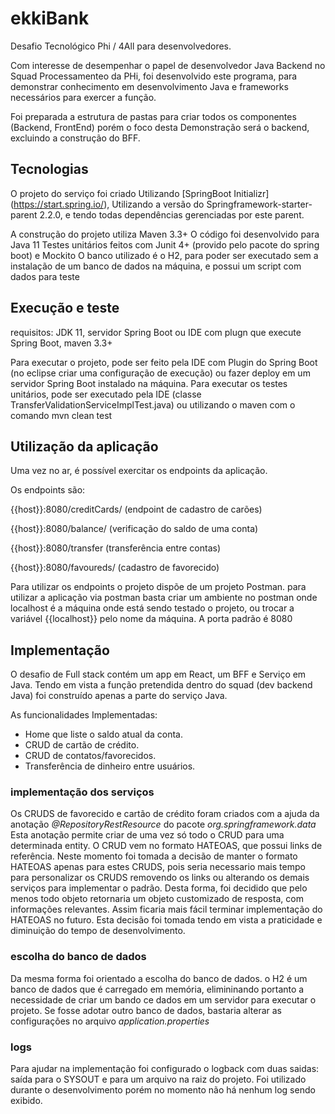 # ekkiBank

 Desafio Tecnológico Phi / 4All para desenvolvedores.

 Com interesse de desempenhar o papel de desenvolvedor Java Backend no Squad Processamenteo da PHi, foi desenvolvido este programa, para demonstrar conhecimento em desenvolvimento Java e frameworks necessários para exercer a função.

 Foi preparada a estrutura de pastas para criar todos os componentes (Backend, FrontEnd) porém o foco desta Demonstração será o backend, excluindo a construção do BFF.

## Tecnologias

O projeto do serviço foi criado Utilizando [SpringBoot Initializr] (https://start.spring.io/), Utilizando a versão do Springframework-starter-parent 2.2.0, e tendo todas dependências gerenciadas por este parent.

A construção do projeto utiliza Maven 3.3+
O código foi desenvolvido para Java 11
Testes unitários feitos com Junit 4+ (provido pelo pacote do spring boot) e Mockito
O banco utilizado é o H2, para poder ser executado sem a instalação de um banco de dados na máquina, e possui um script com dados para teste

## Execução e teste

requisitos: JDK 11, servidor Spring Boot ou IDE com plugn que execute Spring Boot, maven 3.3+

Para executar o projeto, pode ser feito pela IDE com Plugin do Spring Boot (no eclipse criar uma configuração de execução) ou fazer deploy em um servidor Spring Boot instalado na máquina.
Para executar os testes unitários, pode ser executado pela IDE (classe TransferValidationServiceImplTest.java) ou utilizando o maven com o comando mvn clean test

## Utilização da aplicação

Uma vez no ar, é possível exercitar os endpoints da aplicação.

Os endpoints são:

{{host}}:8080/creditCards/   (endpoint de cadastro de carões)

{{host}}:8080/balance/<account> (verificação do saldo de uma conta)

{{host}}:8080/transfer  (transferência entre contas)

{{host}}:8080/favoureds/ (cadastro de favorecido)


Para utilizar os endpoints o projeto dispõe de um projeto Postman.
para utilizar a aplicação via postman basta criar um ambiente no postman onde localhost é a máquina onde está sendo testado o projeto, ou trocar a variável {{localhost}} pelo nome da máquina. A porta padrão é 8080


## Implementação

O desafio de Full stack contém um app em React, um BFF e Serviço em Java. Tendo em vista a função pretendida dentro do squad (dev backend Java) foi construído apenas a parte do serviço Java.

As funcionalidades Implementadas:

* Home que liste o saldo atual da conta.
* CRUD de cartão de crédito.
* CRUD de contatos/favorecidos.
* Transferência de dinheiro entre usuários.

### implementação dos serviços

Os CRUDS de favorecido e cartão de crédito foram criados com a ajuda da anotação _@RepositoryRestResource_ do pacote  _org.springframework.data_ Esta anotação permite criar de uma vez só todo o CRUD para uma determinada entity.
O CRUD vem no formato HATEOAS, que possui links de referência. Neste momento foi tomada a decisão de manter o formato HATEOAS apenas para estes CRUDS, pois seria necessario mais tempo para personalizar os CRUDS removendo os links 
ou alterando os demais serviços para implementar o padrão. Desta forma, foi decidido que pelo menos todo objeto retornaria um objeto customizado de resposta, com informações relevantes.
Assim ficaria mais fácil terminar implementação do HATEOAS no futuro. Esta decisão foi tomada tendo em vista a praticidade e diminuição do tempo de desenvolvimento.

### escolha do banco de dados

Da mesma forma foi orientado a escolha do banco de dados. o H2 é um banco de dados que é carregado em memória, elimininando portanto a necessidade de criar um bando ce dados em um servidor para executar o projeto. 
Se fosse adotar outro banco de dados, bastaria alterar as configurações no arquivo _application.properties_

### logs

Para ajudar na implementação foi configurado o logback com duas saidas: saída para o SYSOUT e para um arquivo na raiz do projeto. Foi utilizado durante o desenvolvimento porém no momento não há nenhum log sendo exibido.
